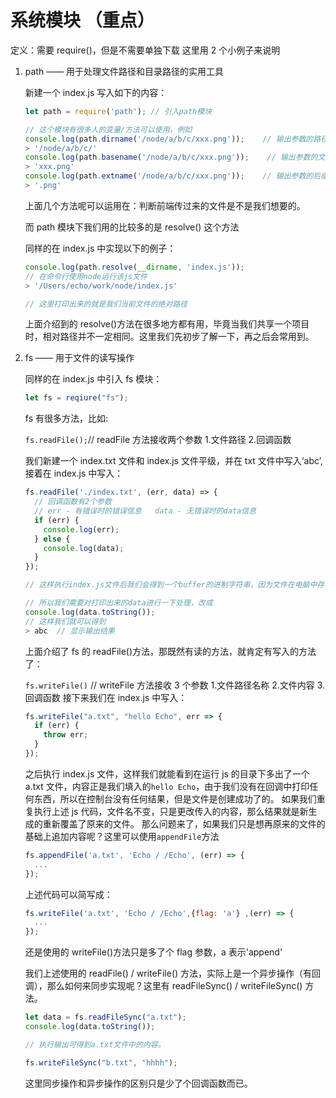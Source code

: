 # 系统模块 （重点）

定义：需要 require()，但是不需要单独下载
这里用 2 个小例子来说明

1. path —— 用于处理文件路径和目录路径的实用工具

   新建一个 index.js 写入如下的内容：

   ```js
   let path = require('path'); // 引入path模块

   // 这个模块有很多人的变量/方法可以使用，例如
   console.log(path.dirname('/node/a/b/c/xxx.png'));    // 输出参数的路径
   > '/node/a/b/c/'
   console.log(path.basename('/node/a/b/c/xxx.png'));    // 输出参数的文件名
   > 'xxx.png'
   console.log(path.extname('/node/a/b/c/xxx.png'));    // 输出参数的后缀名
   > '.png'
   ```

   上面几个方法呢可以运用在：判断前端传过来的文件是不是我们想要的。

   而 path 模块下我们用的比较多的是 resolve() 这个方法

   同样的在 index.js 中实现以下的例子：

   ```js
   console.log(path.resolve(__dirname, 'index.js'));
   // 在命令行使用node运行该js文件
   > '/Users/echo/work/node/index.js'

   // 这里打印出来的就是我们当前文件的绝对路径
   ```

   上面介绍到的 resolve()方法在很多地方都有用，毕竟当我们共享一个项目时，相对路径并不一定相同。这里我们先初步了解一下，再之后会常用到。

2. fs —— 用于文件的读写操作

   同样的在 index.js 中引入 fs 模块：

   ```js
   let fs = reqiure("fs");
   ```

   fs 有很多方法，比如:

   `fs.readFile();`// readFile 方法接收两个参数 1.文件路径 2.回调函数

   我们新建一个 index.txt 文件和 index.js 文件平级，并在 txt 文件中写入‘abc’, 接着在 index.js 中写入：

   ```js
   fs.readFile('./index.txt', (err, data) => {
     // 回调函数有2个参数
     // err - 有错误时的错误信息   data - 无错误时的data信息
     if (err) {
       console.log(err);
     } else {
       console.log(data);
     }
   });

   // 这样执行index.js文件后我们会得到一个buffer的进制字符串，因为文件在电脑中存储都是使用二进制的，展示出来给我们看转成了十六进制。

   // 所以我们需要对打印出来的data进行一下处理，改成
   console.log(data.toString());
   // 这样我们就可以得到
   > abc  // 显示输出结果
   ```

   上面介绍了 fs 的 readFile()方法，那既然有读的方法，就肯定有写入的方法了：

   `fs.writeFile()` // writeFile 方法接收 3 个参数 1.文件路径名称 2.文件内容 3.回调函数
   接下来我们在 index.js 中写入：

   ```js
   fs.writeFile("a.txt", "hello Echo", err => {
     if (err) {
       throw err;
     }
   });
   ```

   之后执行 index.js 文件，这样我们就能看到在运行 js 的目录下多出了一个 a.txt 文件，内容正是我们填入的`hello Echo`，由于我们没有在回调中打印任何东西，所以在控制台没有任何结果，但是文件是创建成功了的。
   如果我们重复执行上述 js 代码，文件名不变，只是更改传入的内容，那么结果就是新生成的重新覆盖了原来的文件。
   那么问题来了，如果我们只是想再原来的文件的基础上追加内容呢？这里可以使用`appendFile`方法

   ```js
   fs.appendFile('a.txt', 'Echo / /Echo', (err) => {
     ...
   });
   ```

   上述代码可以简写成：

   ```js
   fs.writeFile('a.txt', 'Echo / /Echo',{flag: 'a'} ,(err) => {
     ...
   });
   ```

   还是使用的 writeFile()方法只是多了个 flag 参数，a 表示'append'

   我们上述使用的 readFile() / writeFile() 方法，实际上是一个异步操作（有回调），那么如何来同步实现呢？这里有 readFileSync() / writeFileSync() 方法。

   ```js
   let data = fs.readFileSync("a.txt");
   console.log(data.toString());

   // 执行输出可得到a.txt文件中的内容。

   fs.writeFileSync("b.txt", "hhhh");
   ```

   这里同步操作和异步操作的区别只是少了个回调函数而已。
